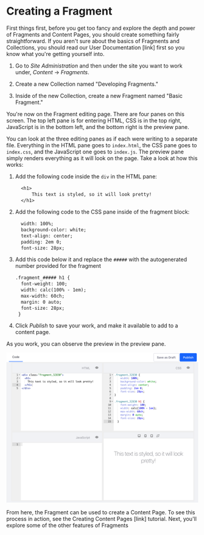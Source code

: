 # Creating a Fragment

First things first, before you get too fancy and explore the depth and power of 
Fragments and Content Pages, you should create something fairly 
straightforward. If you aren't sure about the basics of Fragments and 
Collections, you should read our User Documentation [link] first so you know 
what you're getting yourself into.

1.  Go to *Site Administration* and then under the site you want to work under,
    *Content* &rarr; *Fragments*.
    
2.  Create a new Collection named "Developing Fragments."

3.  Inside of the new Collection, create a new Fragment named "Basic Fragment."

You're now on the Fragment editing page. There are four panes on this screen. 
The top left pane is for entering HTML, CSS is in the top right, JavaScript is 
in the bottom left, and the bottom right is the preview pane.

You can look at the three editing panes as if each were writing to a separate 
file. Everything in the HTML pane goes to `index.html`, the CSS pane goes to 
`index.css`, and the JavaScript one goes to `index.js`. The preview pane simply 
renders everything as it will look on the page. Take a look at how this works:

1.  Add the following code inside the `div` in the HTML pane:

          <h1>
              This text is styled, so it will look pretty!
          </h1>

2.  Add the following code to the CSS pane inside of the fragment block:

          width: 100%;
          background-color: white;
          text-align: center;
          padding: 2em 0;
          font-size: 28px;

3.  Add this code below it and replace the `#####` with the autogenerated 
    number provided for the fragment 

        .fragment_##### h1 {
          font-weight: 100;
          width: calc(100% - 1em);
          max-width: 60ch;
          margin: 0 auto;
          font-size: 28px;
         }

3. Click *Publish* to save your work, and make it available to add to a content page.

As you work, you can observe the preview in the preview pane.

![Figure 1: The Fragment editor with HTML and CSS code and a live preview.](../../../images/fragment-editor-basic.png)

From here, the Fragment can be used to create a Content Page. To see this 
process in action, see the Creating Content Pages [link] tutorial. Next, you'll
explore some of the other features of Fragments
